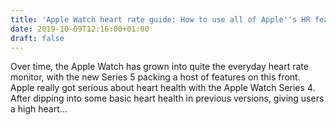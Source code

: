 ```yaml
---
title: 'Apple Watch heart rate guide: How to use all of Apple''s HR features'
date: 2019-10-09T12:16:00+01:00
draft: false
---
```


Over time, the Apple Watch has grown into quite the everyday heart rate monitor, with the new Series 5 packing a host of features on this front. Apple really got serious about heart health with the Apple Watch Series 4. After dipping into some basic heart health in previous versions, giving users a high heart…